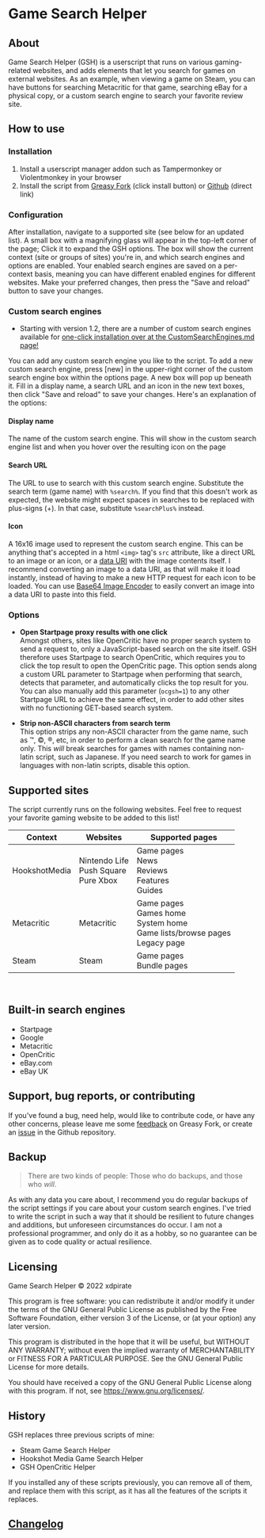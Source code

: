 # Game Search Helper
## About
Game Search Helper (GSH) is a userscript that runs on various gaming-related websites, and adds elements that let you search for games on external websites. As an example, when viewing a game on Steam, you can have buttons for searching Metacritic for that game, searching eBay for a physical copy, or a custom search engine to search your favorite review site.

## How to use
### Installation
1. Install a userscript manager addon such as Tampermonkey or Violentmonkey in your browser
1. Install the script from [Greasy Fork](https://greasyfork.org/en/scripts/441809-game-search-helper/) (click install button) or [Github](https://github.com/xdpirate/GameSearchHelper/raw/main/GameSearchHelper.user.js) (direct link)

### Configuration
After installation, navigate to a supported site (see below for an updated list). A small box with a magnifying glass will appear in the top-left corner of the page; Click it to expand the GSH options. The box will show the current context (site or groups of sites) you're in, and which search engines and options are enabled. Your enabled search engines are saved on a per-context basis, meaning you can have different enabled engines for different websites. Make your preferred changes, then press the "Save and reload" button to save your changes.

### Custom search engines
-  Starting with version 1.2, there are a number of custom search engines available for [one-click installation over at the CustomSearchEngines.md page!](https://github.com/xdpirate/GameSearchHelper/blob/main/CustomSearchEngines.md)

You can add any custom search engine you like to the script. To add a new custom search engine, press [new] in the upper-right corner of the custom search engine box within the options page. A new box will pop up beneath it. Fill in a display name, a search URL and an icon in the new text boxes, then click "Save and reload" to save your changes. Here's an explanation of the options:

#### **Display name**
The name of the custom search engine. This will show in the custom search engine list and when you hover over the resulting icon on the page

#### **Search URL**
The URL to use to search with this custom search engine. Substitute the search term (game name) with `%search%`. If you find that this doesn't work as expected, the website might expect spaces in searches to be replaced with plus-signs (+). In that case, substitute `%searchPlus%` instead.

#### **Icon**
A 16x16 image used to represent the custom search engine. This can be anything that's accepted in a html `<img>` tag's `src` attribute, like a direct URL to an image or an icon, or a [data URI](https://en.wikipedia.org/wiki/Data_URI_scheme) with the image contents itself. I recommend converting an image to a data URI, as that will make it load instantly, instead of having to make a new HTTP request for each icon to be loaded. You can use [Base64 Image Encoder](https://www.base64-image.de/) to easily convert an image into a data URI to paste into this field.

### Options
- **Open Startpage proxy results with one click**<br />
Amongst others, sites like OpenCritic have no proper search system to send a request to, only a JavaScript-based search on the site itself. GSH therefore uses Startpage to search OpenCritic, which requires you to click the top result to open the OpenCritic page. This option sends along a custom URL parameter to Startpage when performing that search, detects that parameter, and automatically clicks the top result for you. You can also manually add this parameter (`ocgsh=1`) to any other Startpage URL to achieve the same effect, in order to add other sites with no functioning GET-based search system.

- **Strip non-ASCII characters from search term**<br />
This option strips any non-ASCII character from the game name, such as &trade;, &copy;, &reg;, etc, in order to perform a clean search for the game name only. This *will* break searches for games with names containing non-latin script, such as Japanese. If you need search to work for games in languages with non-latin scripts, disable this option.

## Supported sites
The script currently runs on the following websites. Feel free to request your favorite gaming website to be added to this list!

| Context | Websites | Supported pages |
| --- | --- | --- |
| HookshotMedia | Nintendo Life<br />Push Square<br />Pure Xbox | Game pages<br />News<br />Reviews<br />Features<br />Guides |
| Metacritic | Metacritic | Game pages<br />Games home<br />System home<br />Game lists/browse pages<br />Legacy page |
| Steam | Steam | Game pages<br />Bundle pages |

<br />

## Built-in search engines
- Startpage
- Google
- Metacritic
- OpenCritic
- eBay.com
- eBay UK

## Support, bug reports, or contributing
If you've found a bug, need help, would like to contribute code, or have any other concerns, please leave me some [feedback](https://greasyfork.org/en/scripts/441809-game-search-helper/feedback) on Greasy Fork, or create an [issue](https://github.com/xdpirate/GameSearchHelper/issues) in the Github repository.

## Backup
> There are two kinds of people: Those who do backups, and those who *will*.

As with any data you care about, I recommend you do regular backups of the script settings if you care about your custom search engines. I've tried to write the script in such a way that it should be resilient to future changes and additions, but unforeseen circumstances do occur. I am not a professional programmer, and only do it as a hobby, so no guarantee can be given as to code quality or actual resilience.

## Licensing
Game Search Helper © 2022 xdpirate

This program is free software: you can redistribute it and/or modify it under the terms of the GNU General Public License as published by the Free Software Foundation, either version 3 of the License, or (at your option) any later version.

This program is distributed in the hope that it will be useful, but WITHOUT ANY WARRANTY; without even the implied warranty of MERCHANTABILITY or FITNESS FOR A PARTICULAR PURPOSE.  See the GNU General Public License for more details.

You should have received a copy of the GNU General Public License along with this program.  If not, see <https://www.gnu.org/licenses/>.

## History
GSH replaces three previous scripts of mine: 
- Steam Game Search Helper
- Hookshot Media Game Search Helper
- GSH OpenCritic Helper

If you installed any of these scripts previously, you can remove all of them, and replace them with this script, as it has all the features of the scripts it replaces.

## [Changelog](https://github.com/xdpirate/GameSearchHelper/blob/main/CHANGELOG.md)